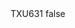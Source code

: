 <?xml version="1.0" encoding="UTF-8"?>
<CustomMetadata xmlns="http://soap.sforce.com/2006/04/metadata">
    <label>TXU631</label>
    <protected>false</protected>
</CustomMetadata>
